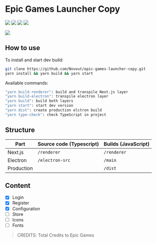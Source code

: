 # Epic Games Launcher Copy
![](https://img.shields.io/badge/Electron-6-green) ![](https://img.shields.io/badge/React-16.9-blue) ![](https://img.shields.io/badge/NextJS-9-purple) ![](https://img.shields.io/badge/Typescript-3.6-brightgreen)

![](https://i.imgur.com/Sy8179W.png)
## How to use

To install and start dev build:

```bash
git clone https://github.com/Novout/epic-games-launcher-copy.git
yarn install && yarn build && yarn start
```
Available commands:
```bash
"yarn build-renderer": build and transpile Next.js layer
"yarn build-electron": transpile electron layer
"yarn build": build both layers
"yarn start": start dev version
"yarn dist": create production elctron build
"yarn type-check": check TypeScript in project
```

## Structure

| Part       | Source code (Typescript) | Builds (JavaScript) |
| ---------- | ------------------------ | ------------------- |
| Next.js    | `/renderer`              | `/renderer`         |
| Electron   | `/electron-src`          | `/main`             |
| Production |                          | `/dist`             |

## Content

- [x] Login
- [x] Register
- [x] Configuration
- [ ] Store
- [ ] Icons
- [ ] Fonts

 > CREDITS: Total Credits to Epic Games

